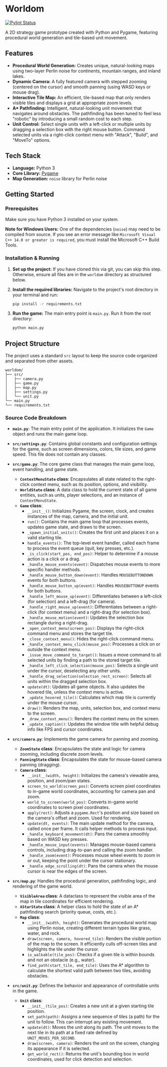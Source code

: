 # Worldom

[![Pylint Status](https://github.com/TonyKennah/worldom/actions/workflows/pylint.yml/badge.svg)](https://github.com/TonyKennah/worldom/actions/workflows/pylint.yml)

A 2D strategy game prototype created with Python and Pygame, featuring procedural world generation and tile-based unit movement.

## Features

*   **Procedural World Generation:** Creates unique, natural-looking maps using two-layer Perlin noise for continents, mountain ranges, and inland lakes.
*   **Dynamic Camera:** A fully featured camera with stepped zooming (centered on the cursor) and smooth panning (using WASD keys or mouse drag).
*   **Interactive Tile Map:** An efficient, tile-based map that only renders visible tiles and displays a grid at appropriate zoom levels.
*   **A\* Pathfinding:** Intelligent, natural-looking unit movement that navigates around obstacles. The pathfinding has been tuned to feel less "robotic" by introducing a small random cost to each step.
*   **Unit Control:** Select single units with a left-click or multiple units by dragging a selection box with the right mouse button. Command selected units via a right-click context menu with "Attack", "Build", and "MoveTo" options.

## Tech Stack

*   **Language:** Python 3
*   **Core Library:** [Pygame](https://www.pygame.org/news)
*   **Map Generation:** `noise` library for Perlin noise

## Getting Started

### Prerequisites

Make sure you have Python 3 installed on your system.

**Note for Windows Users:** One of the dependencies (`noise`) may need to be compiled from source. If you see an error message like `Microsoft Visual C++ 14.0 or greater is required`, you must install the Microsoft C++ Build Tools.

### Installation & Running

1.  **Set up the project:**
    If you have cloned this via git, you can skip this step. Otherwise, ensure all files are in the `worldom` directory as structured below.

2.  **Install the required libraries:**
    Navigate to the project's root directory in your terminal and run:
    ```bash
    pip install -r requirements.txt
    ```

3.  **Run the game:**
    The main entry point is `main.py`. Run it from the root directory:
    ```bash
    python main.py
    ```

## Project Structure

The project uses a standard `src` layout to keep the source code organized and separated from other assets.

```
worldom/
├── src/
│   ├── camera.py
│   ├── game.py
│   ├── map.py
│   ├── settings.py
│   └── unit.py
└── main.py
└── requirements.txt
```


### Source Code Breakdown

*   **`main.py`**: The main entry point of the application. It initializes the `Game` object and runs the main game loop.

*   **`src/settings.py`**: Contains global constants and configuration settings for the game, such as screen dimensions, colors, tile sizes, and game speed. This file does not contain any classes.

*   **`src/game.py`**: The core game class that manages the main game loop, event handling, and game state.
    *   **`ContextMenuState` class**: Encapsulates all state related to the right-click context menu, such as its position, options, and visibility.
    *   **`WorldState` class**: A data class to hold the current state of all game entities, such as units, player selections, and an instance of `ContextMenuState`.
    *   **`Game` class**:
        *   `__init__()`: Initializes Pygame, the screen, clock, and creates instances of the map, camera, and the initial unit.
        *   `run()`: Contains the main game loop that processes events, updates game state, and draws to the screen.
        *   `_spawn_initial_units()`: Creates the first unit and places it on a valid starting tile.
        *   `handle_events()`: The top-level event handler, called each frame to process the event queue (quit, key presses, etc.).
        *   `_is_click(start_pos, end_pos)`: Helper to determine if a mouse action is a click or a drag.
        *   `_handle_mouse_events(event)`: Dispatches mouse events to more specific handler methods.
        *   `_handle_mouse_button_down(event)`: Handles `MOUSEBUTTONDOWN` events for both buttons.
        *   `_handle_mouse_button_up(event)`: Handles `MOUSEBUTTONUP` events for both buttons.
        *   `_handle_left_mouse_up(event)`: Differentiates between a left-click (for selection) and a left-drag (for camera).
        *   `_handle_right_mouse_up(event)`: Differentiates between a right-click (for context menu) and a right-drag (for selection box).
        *   `_handle_mouse_motion(event)`: Updates the selection box rectangle during a right-drag.
        *   `_open_context_menu(screen_pos)`: Displays the right-click command menu and stores the target tile.
        *   `_close_context_menu()`: Hides the right-click command menu.
        *   `_handle_context_menu_click(mouse_pos)`: Processes a click on or outside the context menu.
        *   `_issue_move_command_to_target()`: Issues a move command to all selected units by finding a path to the stored target tile.
        *   `_handle_left_click_selection(mouse_pos)`: Selects a single unit under the cursor, deselecting any other units.
        *   `_handle_drag_selection(selection_rect_screen)`: Selects all units within the dragged selection box.
        *   `update(dt)`: Updates all game objects. It also updates the hovered tile, unless the context menu is active.
        *   `_update_hovered_tile()`: Calculates which map tile is currently under the mouse cursor.
        *   `draw()`: Renders the map, units, selection box, and context menu to the screen.
        *   `_draw_context_menu()`: Renders the context menu on the screen.
        *   `_update_caption()`: Updates the window title with helpful debug info like FPS and cursor coordinates.

*   **`src/camera.py`**: Implements the game camera for panning and zooming.
    *   **`ZoomState` class**: Encapsulates the state and logic for camera zooming, including discrete zoom levels.
    *   **`PanningState` class**: Encapsulates the state for mouse-based camera panning (dragging).
    *   **`Camera` class**:
        *   `__init__(width, height)`: Initializes the camera's viewable area, position, and zoom/pan states.
        *   `screen_to_world(screen_pos)`: Converts screen pixel coordinates to in-game world coordinates, accounting for camera pan and zoom.
        *   `world_to_screen(world_pos)`: Converts in-game world coordinates to screen pixel coordinates.
        *   `apply(rect)`: Adjusts a `pygame.Rect`'s position and size based on the camera's offset and zoom. Used for rendering.
        *   `update(dt, events)`: The main update method for the camera, called once per frame. It calls helper methods to process input.
        *   `_handle_keyboard_movement(dt)`: Pans the camera smoothly based on WASD key presses.
        *   `_handle_mouse_input(events)`: Manages mouse-based camera controls, including drag-to-pan and calling the zoom handler.
        *   `_handle_zoom(event)`: Processes mouse wheel events to zoom in or out, keeping the point under the cursor stationary.
        *   `_handle_edge_scrolling(dt)`: Pans the camera when the mouse cursor is near the edges of the screen.

*   **`src/map.py`**: Handles the procedural generation, pathfinding logic, and rendering of the game world.
    *   **`VisibleArea` class**: A dataclass to represent the visible area of the map in tile coordinates for efficient rendering.
    *   **`AStarState` class**: A helper class to hold the state of an A* pathfinding search (priority queue, costs, etc.).
    *   **`Map` class**:
        *   `__init__(width, height)`: Generates the procedural world map using Perlin noise, creating different terrain types like grass, water, and rock.
        *   `draw(screen, camera, hovered_tile)`: Renders the visible portion of the map to the screen. It efficiently culls off-screen tiles and highlights the tile under the cursor.
        *   `is_walkable(tile_pos)`: Checks if a given tile is within bounds and not an obstacle (e.g., water).
        *   `find_path(start_tile, end_tile)`: Uses the A* algorithm to calculate the shortest valid path between two tiles, avoiding obstacles.

*   **`src/unit.py`**: Defines the behavior and appearance of controllable units in the game.
    *   **`Unit` class**:
        *   `__init__(tile_pos)`: Creates a new unit at a given starting tile position.
        *   `set_path(path)`: Assigns a new sequence of tiles (a path) for the unit to follow. This can interrupt any existing movement.
        *   `update(dt)`: Moves the unit along its path. The unit moves to the next tile in its path at a fixed rate defined by `UNIT_MOVES_PER_SECOND`.
        *   `draw(screen, camera)`: Renders the unit on the screen, changing its appearance if it is selected.
        *   `get_world_rect()`: Returns the unit's bounding box in world coordinates, used for click detection and selection.
